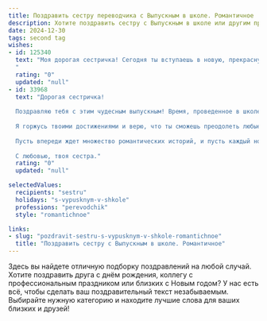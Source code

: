```yaml
---
title: Поздравить сестру переводчика с Выпускным в школе. Романтичное
description: Хотите поздравить сестру с Выпускным в школе или другим праздником? Наш ИИ создаст незабываемое поздравление, а вы обязательно выделитесь среди других.  
date: 2024-12-30
tags: second tag
wishes:
- id: 125340
  text: "Моя дорогая сестричка! Сегодня ты вступаешь в новую, прекрасную жизнь, расправляешь крылья, готовая к полёту!  Выпускной – это не точка, а запятая, начало твоего увлекательного пути переводчика, где слова станут мостами между культурами, а ты – искусным строителем этих мостов. Пусть твоя жизнь будет наполнена яркими красками, вдохновением и любовью, а каждый новый перевод – ещё одной маленькой победой на твоём пути к счастью!  Я бесконечно горжусь тобой и люблю тебя!
  "
  rating: "0"
  updated: "null"
- id: 33968
  text: "Дорогая сестричка!
  
  Поздравляю тебя с этим чудесным выпускным! Время, проведенное в школе, пролетело, как сладкий сон, и теперь перед тобой открывается мир бесконечных возможностей. Ты выбрала путь переводчика — путь, который соединяет сердца и cultures, открывает двери к новым знаниям и приключениям.
  
  Я горжусь твоими достижениями и верю, что ты сможешь преодолеть любые преграды на своём пути. Желаю тебе вдохновения, таких же ярких моментов, как сейчас, и, конечно, нежной любви, которая будет сопровождать тебя в каждом твоём шаге.
  
  Пусть впереди ждет множество романтических историй, и пусть каждый новый день приносит радость и счастье. Ты заслуживаешь этого!
  
  С любовью, твоя сестра."
  rating: "0"
  updated: "null"

selectedValues:
  recipients: "sestru"
  holidays: "s-vypusknym-v-shkole"
  professions: "perevodchik"
  style: "romantichnoe"

links:
- slug: "pozdravit-sestru-s-vypusknym-v-shkole-romantichnoe"
  title: "Поздравить сестру с Выпускным в школе. Романтичное"
---
```


Здесь вы найдете отличную подборку поздравлений на любой случай.
Хотите поздравить друга с днём рождения, коллегу с профессиональным праздником или близких с Новым годом? У нас есть всё, чтобы сделать ваш поздравительный текст незабываемым. Выбирайте нужную категорию и находите лучшие слова для ваших близких и друзей!
